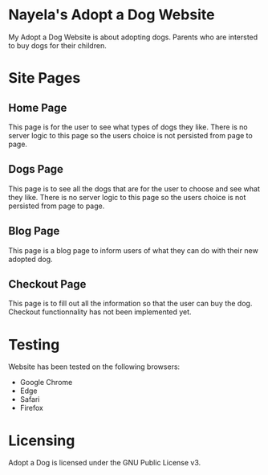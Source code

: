 # Nayela's Adopt a Dog Website

My Adopt a Dog Website is about adopting dogs. Parents who are intersted to buy dogs for their children. 

# Site Pages
## Home Page 
This page is for the user to see what types of dogs they like. There is no server logic to this page so the users choice is not persisted from page to page.

## Dogs Page
This page is to see all the dogs that are for the user to choose and see what they like. There is no server logic to this page so the users choice is not persisted from page to page.

## Blog Page
This page is a blog page to inform users of what they can do with their new adopted dog.

## Checkout Page
This page is to fill out all the information so that the user can buy the dog. Checkout functionnality has not been implemented yet.  




# Testing

Website has been tested on the following browsers: 
* Google Chrome
* Edge
* Safari
* Firefox

# Licensing
Adopt a Dog is licensed under the GNU Public License v3.
